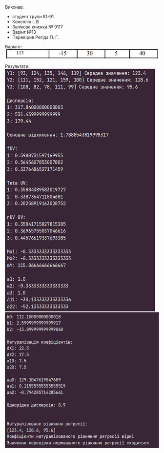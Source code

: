 Виконав:
- студент групи ІО-91
- Коноплін  І. В
- Залікова книжка № 9117
- Варінт №13
- Перевірив Регіда П. Г.

Варіант:
![Run1](/lab2/Screenshot_2.png)

Результати:
![Run1](/lab2/Screenshot_3.png)
![Run1](/lab2/Screenshot_4.png)

 



